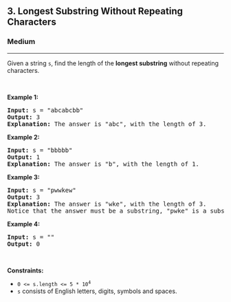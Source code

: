 <h2>3. Longest Substring Without Repeating Characters</h2><h3>Medium</h3><hr><div style="user-select: auto;"><p style="user-select: auto;">Given a string <code style="user-select: auto;">s</code>, find the length of the <b style="user-select: auto;">longest substring</b> without repeating characters.</p>

<p style="user-select: auto;">&nbsp;</p>
<p style="user-select: auto;"><strong style="user-select: auto;">Example 1:</strong></p>

<pre style="user-select: auto;"><strong style="user-select: auto;">Input:</strong> s = "abcabcbb"
<strong style="user-select: auto;">Output:</strong> 3
<strong style="user-select: auto;">Explanation:</strong> The answer is "abc", with the length of 3.
</pre>

<p style="user-select: auto;"><strong style="user-select: auto;">Example 2:</strong></p>

<pre style="user-select: auto;"><strong style="user-select: auto;">Input:</strong> s = "bbbbb"
<strong style="user-select: auto;">Output:</strong> 1
<strong style="user-select: auto;">Explanation:</strong> The answer is "b", with the length of 1.
</pre>

<p style="user-select: auto;"><strong style="user-select: auto;">Example 3:</strong></p>

<pre style="user-select: auto;"><strong style="user-select: auto;">Input:</strong> s = "pwwkew"
<strong style="user-select: auto;">Output:</strong> 3
<strong style="user-select: auto;">Explanation:</strong> The answer is "wke", with the length of 3.
Notice that the answer must be a substring, "pwke" is a subsequence and not a substring.
</pre>

<p style="user-select: auto;"><strong style="user-select: auto;">Example 4:</strong></p>

<pre style="user-select: auto;"><strong style="user-select: auto;">Input:</strong> s = ""
<strong style="user-select: auto;">Output:</strong> 0
</pre>

<p style="user-select: auto;">&nbsp;</p>
<p style="user-select: auto;"><strong style="user-select: auto;">Constraints:</strong></p>

<ul style="user-select: auto;">
	<li style="user-select: auto;"><code style="user-select: auto;">0 &lt;= s.length &lt;= 5 * 10<sup style="user-select: auto;">4</sup></code></li>
	<li style="user-select: auto;"><code style="user-select: auto;">s</code> consists of English letters, digits, symbols and spaces.</li>
</ul>
</div>